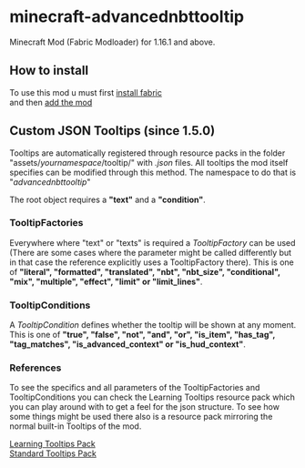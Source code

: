 ﻿# minecraft-advancednbttooltip
Minecraft Mod (Fabric Modloader) for 1.16.1 and above.

## How to install
To use this mod u must first [install fabric](https://fabricmc.net/wiki/install)<br>
and then [add the mod](https://fabricmc.net/wiki/tutorial:adding_mods)

## Custom JSON Tooltips (since 1.5.0)</h1>

Tooltips are automatically registered through resource packs in the folder "assets/<i>yournamespace</i>/tooltip/" with *.json* files. All tooltips the mod itself specifies can be modified through this method. The namespace to do that is "<i>advancednbttooltip</i>"

The root object requires a <b>"text"</b> and a <b>"condition"</b>.<br>
### TooltipFactories
Everywhere where "text" or "texts" is required a *TooltipFactory* can be used (There are some cases where the parameter might be called differently but in that case the reference explicitly uses a TooltipFactory there). This is one of <b>"literal", "formatted", "translated", "nbt", "nbt_size", "conditional", "mix", "multiple", "effect", "limit" or "limit_lines"</b>.<br>
### TooltipConditions
A *TooltipCondition* defines whether the tooltip will be shown at any moment. This is one of <b>"true", "false", "not", "and", "or", "is_item", "has_tag", "tag_matches", "is_advanced_context" or "is_hud_context"</b>.<br> 

### References

To see the specifics and all parameters of the TooltipFactories and TooltipConditions you can check the Learning Tooltips resource pack which you can play around with to get a feel for the json structure. To see how some things might be used there also is a resource pack mirroring the normal built-in Tooltips of the mod.<br>

[Learning Tooltips Pack](https://www.dropbox.com/s/jrmgt9birmzrppe/Learning-Tooltips.zip?dl=1 "Learning Tooltips Pack (Dropbox)")<br>
[Standard Tooltips Pack](https://www.dropbox.com/s/hrfne60k77bpjh7/Standard-Tooltips.zip?dl=1 "Standard Tooltips Pack (Dropbox)")
